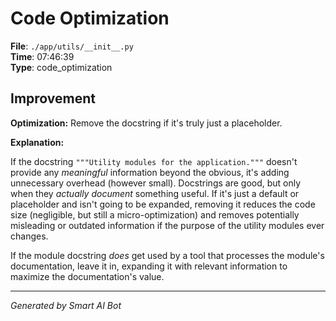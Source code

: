 # Code Optimization

**File**: `./app/utils/__init__.py`  
**Time**: 07:46:39  
**Type**: code_optimization

## Improvement

**Optimization:** Remove the docstring if it's truly just a placeholder.

**Explanation:**

If the docstring `"""Utility modules for the application."""` doesn't provide any *meaningful* information beyond the obvious, it's adding unnecessary overhead (however small).  Docstrings are good, but only when they *actually document* something useful.  If it's just a default or placeholder and isn't going to be expanded, removing it reduces the code size (negligible, but still a micro-optimization) and removes potentially misleading or outdated information if the purpose of the utility modules ever changes.

If the module docstring *does* get used by a tool that processes the module's documentation, leave it in, expanding it with relevant information to maximize the documentation's value.

---
*Generated by Smart AI Bot*
